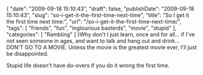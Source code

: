 {
    "date": "2009-09-18 15:10:43",
    "draft": false,
    "publishDate": "2009-09-18 15:10:43",
    "slug": "so-i-get-it-the-first-time-next-time",
    "title": "So I get it the first time next time:",
    "url": "\/so-i-get-it-the-first-time-next-time\/",
    "tags": [
        "friends",
        "fun",
        "inglourious basterds",
        "movie",
        "stupid"
    ],
    "categories": [
        "Rambling"
    ]
}Why don't I just learn, once and for all... if I've not seen someone in
ages, and want to talk and hang out and drink... DON'T GO TO A MOVIE.
Unless the movie is the greatest movie ever, I'll just be disappointed.

Stupid life doesn't have do-overs if you do it wrong the first time.